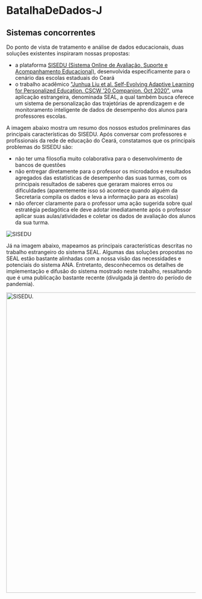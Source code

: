 # BatalhaDeDados-J



## Sistemas concorrentes 
Do ponto de vista de tratamento e análise de dados educacionais, duas soluções existentes inspiraram nossas propostas:
- a plataforma [SISEDU (Sistema Online de Avaliação, Suporte e Acompanhamento Educacional)](https://sisedu.ced.ce.gov.br/), desenvolvida especificamente para o cenário das escolas estaduais do Ceará
- o trabalho acadêmico ["Junhua Liu et al. Self-Evolving Adaptive Learning for Personalized Education. CSCW '20 Companion. Oct 2020"](https://dl.acm.org/doi/pdf/10.1145/3406865.3418326), uma aplicação estrangeira, denominada SEAL, a qual também busca oferece um sistema de personalização das trajetórias de aprendizagem e de monitoramento inteligente de dados de desempenho dos alunos para professores escolas.

A imagem abaixo mostra um resumo dos nossos estudos preliminares das principais características do SISEDU.
Após conversar com professores e profissionais da rede de educação do Ceará, constatamos que os principais problemas do SISEDU são:
- não ter uma filosofia muito colaborativa para o desenvolvimento de bancos de questões
- não entregar diretamente para o professor os microdados e resultados agregados das estatísticas de desempenho das suas turmas, com os principais resultados de saberes que geraram maiores erros ou dificuldades (aparentemente isso só acontece quando alguém da Secretaria compila os dados e leva a informação para as escolas)
- não ofercer claramente para o professor uma ação sugerida sobre qual estratégia pedagótica ele deve adotar imediatamente após o professor aplicar suas aulas/atividades e coletar os dados de avaliação dos alunos da sua turma.

![SISEDU](https://drive.google.com/uc?export=view&id=1NaUMLb6JcFdzYEeuJdjtKzsU7NbHaIzS)

Já na imagem abaixo, mapeamos as principais características descritas no trabalho estrangeiro do sistema SEAL.
Algumas das soluções propostas no SEAL estão bastante alinhadas com a nossa visão das necessidades e potenciais do sistema ANA.
Entretanto, desconhecemos os detalhes de implementação e difusão do sistema mostrado neste trabalho, ressaltando que é uma publicação bastante recente (divulgada já dentro do período de pandemia).

<img src="https://drive.google.com/uc?export=view&id=1o99MgP_JrlpWJgqFoyvrC1FhZvN9kK3M" alt="SISEDU." width="800px"/> 
